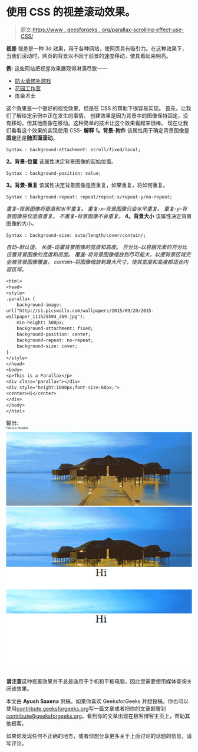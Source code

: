 # 使用 CSS 的视差滚动效果。

> 原文:[https://www . geesforgeks . org/parallax-scrolling-effect-use-CSS/](https://www.geeksforgeeks.org/parallax-scrolling-effect-using-css/)

**视差**
视差是一种 3d 效果，用于各种网站，使网页具有吸引力。在这种效果下，当我们滚动时，网页的背景以不同于前景的速度移动，使其看起来明亮。

**例:**
这些网站把视差效果展现得淋漓尽致——

*   [防火墙修补游戏](http://www.firewatchgame.com/)
*   [花园工作室](https://gardenestudio.com.br/index.php)
*   炼金术士

这个效果是一个很好的视觉效果，但是在 CSS 的帮助下很容易实现。
首先，让我们了解给定示例中正在发生的事情。
创建效果是因为背景中的图像保持固定，没有移动，但其他图像在移动。这种简单的技术让这个效果看起来很棒。
现在让我们看看这个效果的实现使用 CSS-
**解释**
**1。背景-附件**
该属性用于确定背景图像是**固定**还是**随页面滚动**。

```
Syntax : background-attachment: scroll/fixed/local;
```

**2。背景-位置**
该属性决定背景图像的起始位置。

```
Syntax : background-position: value;
```

**3。背景-重复**
该属性决定背景图像是否重复，如果重复，将如何重复。

```
Syntax : background-repeat: repeat/repeat-x/repeat-y/no-repeat;
```

*重复–背景图像将垂直和水平重复。
重复-x–背景图像只会水平重复。
重复-y–背景图像将仅垂直重复。
不重复-背景图像不会重复。*
**4。背景大小**
该属性决定背景图像的大小。

```
Syntax : background-size: auto/length/cover/contain/;
```

*自动–默认值。
长度–设置背景图像的宽度和高度。
百分比–以容器元素的百分比设置背景图像的宽度和高度。
覆盖–将背景图像缩放到尽可能大，以便背景区域完全被背景图像覆盖。
contain–将图像缩放到最大尺寸，使其宽度和高度都适合内容区域。*

```
<html>
<head>
<style>
.parallax {
    background-image: url("http://s1.picswalls.com/wallpapers/2015/09/20/2015-wallpaper_111525594_269.jpg");
    min-height: 500px; 
    background-attachment: fixed;
    background-position: center;
    background-repeat: no-repeat;
    background-size: cover;
}
</style>
</head>
<body>
<p>This is a Parallax</p>
<div class="parallax"></div>
<div style="height:1000px;font-size:60px;">
<center>Hi</center>
</div>
</body>
</html>
```

输出:
![](img/0c2bd6efb316f7c8225b5387c41de035.png)
![](img/bbc14b11c6cc10a6256a3a68ef0ef4fd.png)
![](img/a33b97e15d3e13685b9e1dbd3e5d9bcd.png)

**请注意**这种视差效果并不总是适用于手机和平板电脑，因此您需要使用媒体查询关闭该效果。

本文由 **Ayush Saxena** 供稿。如果你喜欢 GeeksforGeeks 并想投稿，你也可以使用[contribute.geeksforgeeks.org](http://www.contribute.geeksforgeeks.org)写一篇文章或者把你的文章邮寄到 contribute@geeksforgeeks.org。看到你的文章出现在极客博客主页上，帮助其他极客。

如果你发现任何不正确的地方，或者你想分享更多关于上面讨论的话题的信息，请写评论。